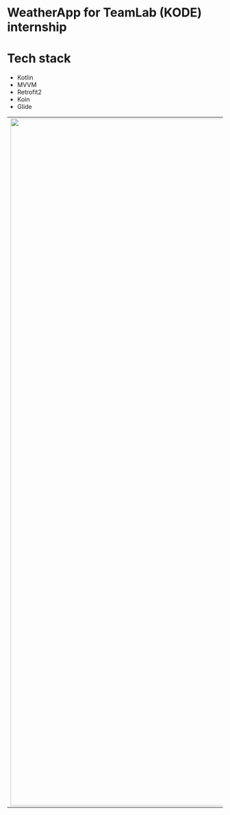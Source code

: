 # WeatherApp for TeamLab (KODE) internship

# Tech stack
- Kotlin
- MVVM
- Retrofit2
- Koin
- Glide

| | |
|:-------------------------:|:-------------------------:|
|<img width="1604" alt="MapFragment" src="https://user-images.githubusercontent.com/22594525/116828314-1b042f00-abc8-11eb-9f9f-063283bb755f.png">|  <img width="1604" alt="WeatherDetailsFragment" src="https://user-images.githubusercontent.com/22594525/116828315-1b9cc580-abc8-11eb-8272-82f36ae41b20.png">|
